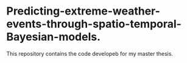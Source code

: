# Predicting-extreme-weather-events-through-spatio-temporal-Bayesian-models.
This repository contains the code developeb for my master thesis.
